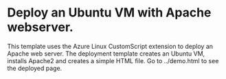 # Deploy an Ubuntu VM with Apache webserver.

This template uses the Azure Linux CustomScript extension to deploy an Apache web server. The deployment template creates an Ubuntu VM, installs Apache2 and creates a simple HTML file. Go to ../demo.html to see the deployed page.
